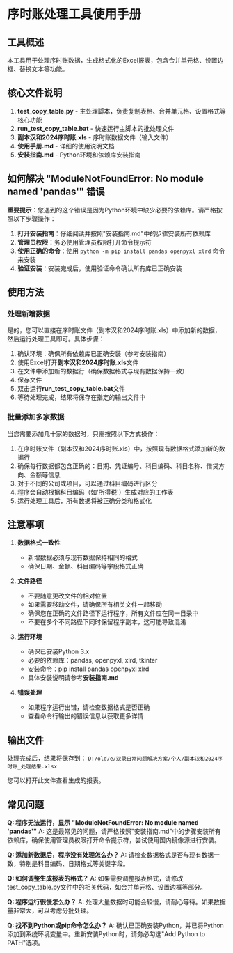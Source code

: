# 序时账处理工具使用手册

## 工具概述

本工具用于处理序时账数据，生成格式化的Excel报表，包含合并单元格、设置边框、替换文本等功能。

## 核心文件说明

1. **test_copy_table.py** - 主处理脚本，负责复制表格、合并单元格、设置格式等核心功能
2. **run_test_copy_table.bat** - 快速运行主脚本的批处理文件
3. **副本汉和2024序时账.xls** - 序时账数据文件（输入文件）
4. **使用手册.md** - 详细的使用说明文档
5. **安装指南.md** - Python环境和依赖库安装指南

## 如何解决 "ModuleNotFoundError: No module named 'pandas'" 错误

**重要提示**：您遇到的这个错误是因为Python环境中缺少必要的依赖库。请严格按照以下步骤操作：

1. **打开安装指南**：仔细阅读并按照"安装指南.md"中的步骤安装所有依赖库
2. **管理员权限**：务必使用管理员权限打开命令提示符
3. **使用正确的命令**：使用 `python -m pip install pandas openpyxl xlrd` 命令来安装
4. **验证安装**：安装完成后，使用验证命令确认所有库已正确安装

## 使用方法

### 处理新增数据

是的，您可以直接在序时账文件（副本汉和2024序时账.xls）中添加新的数据，然后运行处理工具即可。具体步骤：

1. 确认环境：确保所有依赖库已正确安装（参考安装指南）
2. 使用Excel打开**副本汉和2024序时账.xls**文件
3. 在文件中添加新的数据行（确保数据格式与现有数据保持一致）
4. 保存文件
5. 双击运行**run_test_copy_table.bat**文件
6. 等待处理完成，结果将保存在指定的输出文件中

### 批量添加多家数据

当您需要添加几十家的数据时，只需按照以下方式操作：

1. 在序时账文件（副本汉和2024序时账.xls）中，按照现有数据格式添加新的数据行
2. 确保每行数据都包含正确的：日期、凭证编号、科目编码、科目名称、借贷方向、金额等信息
3. 对于不同的公司或项目，可以通过科目编码进行区分
4. 程序会自动根据科目编码（如'所得税'）生成对应的工作表
5. 运行处理工具后，所有数据将被正确分类和格式化

## 注意事项

1. **数据格式一致性**
   - 新增数据必须与现有数据保持相同的格式
   - 确保日期、金额、科目编码等字段格式正确
   
2. **文件路径**
   - 不要随意更改文件的相对位置
   - 如果需要移动文件，请确保所有相关文件一起移动
   - 确保您在正确的文件路径下运行程序，所有文件应在同一目录中
   - 不要在多个不同路径下同时保留程序副本，这可能导致混淆
   
3. **运行环境**
   - 确保已安装Python 3.x
   - 必要的依赖库：pandas, openpyxl, xlrd, tkinter
   - 安装命令：pip install pandas openpyxl xlrd
   - 具体安装说明请参考**安装指南.md**
   
4. **错误处理**
   - 如果程序运行出错，请检查数据格式是否正确
   - 查看命令行输出的错误信息以获取更多详情

## 输出文件

处理完成后，结果将保存到：
`D:/old/e/双录日常问题解决方案/个人/副本汉和2024序时账_处理结果.xlsx`

您可以打开此文件查看生成的报表。

## 常见问题

**Q: 程序无法运行，显示 "ModuleNotFoundError: No module named 'pandas'"**
A: 这是最常见的问题，请严格按照"安装指南.md"中的步骤安装所有依赖库，确保使用管理员权限打开命令提示符，尝试使用国内镜像源进行安装。

**Q: 添加新数据后，程序没有处理怎么办？**
A: 请检查数据格式是否与现有数据一致，特别是科目编码、日期格式等关键字段。

**Q: 如何调整生成报表的格式？**
A: 如果需要调整报表格式，请修改test_copy_table.py文件中的相关代码，如合并单元格、设置边框等部分。

**Q: 程序运行很慢怎么办？**
A: 处理大量数据时可能会较慢，请耐心等待。如果数据量非常大，可以考虑分批处理。

**Q: 找不到Python或pip命令怎么办？**
A: 确认已正确安装Python，并已将Python添加到系统环境变量中。重新安装Python时，请务必勾选"Add Python to PATH"选项。